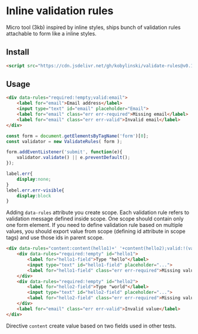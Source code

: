 # Inline validation rules

Micro tool (3kb) inspired by inline styles, ships bunch of validation rules attachable to form like a inline styles.

## Install

```html
<script src="https://cdn.jsdelivr.net/gh/kobylinski/validate-rules@v0.1.6/validate-rules.min.js"></script>
```

## Usage

```html
<div data-rules="required:!empty;valid:email">
	<label for="email">Email address</label>
	<input type="text" id="email" placeholder="Email">
	<label for="email" class="err err-required">Missing email</label>
	<label for="email" class="err err-valid">Invalid email</label>
</div>
```

```js
const form = document.getElementsByTagName('form')[0];
const validator = new ValidateRules( form );

form.addEventListener('submit', function(e){
	validator.validate() || e.preventDefault();
});
```

```css
label.err{
	display:none;
}
lebel.err.err-visible{
	display:block
}
```

Adding `data-rules` attribute you create scope. Each validation rule refers to validation message defined inside scope. One scope should contain only one form element. If you need to define validation rule based on multiple values, you should export value from scope (defining id attribute in scope tags) and use those ids in parent scope.

```html
<div data-rules="content:content(hello1)+' '+content(hello2);valid:!(valid(hello1)&&valid(hello2))||content=='hello world'">
	<div data-rules="required:!empty" id="hello1">
		<label for="hello1-field">Type "hello"</label>
		<input type="text" id="hello1-field" placeholder="...">
		<label for="hello1-field" class="err err-required">Missing value</label>
	</div>
	<div data-rules="required:!empty" id="hello2">
		<label for="hello2-field">Type "world"</label>
		<input type="text" id="hello2-field" placeholder="...">
		<label for="hello2-field" class="err err-required">Missing value</label>
	</div>
	<label for="email" class="err err-valid">Invalid value</label>
</div>

```

Directive `content` create value based on two fields used in other tests.



